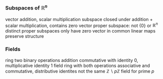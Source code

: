 ### Subspaces of $\mathbb{R}^n$
vector addition, scalar multiplication
subspace
	closed under addition + scalar multiplication, contains zero vector
	proper subspace: not $\{0\}$ or $\mathbb{R}^n$
		distinct proper subspaces only have zero vector in common
linear maps preserve structure
### Fields
ring
	two binary operations
	addition commutative with identity $0$, multiplicative identity $1$
field
	ring with both operations associative and commutative, distributive
	identites not the same
	$\mathbb{Z} \backslash p\mathbb{Z}$ field for prime $p$